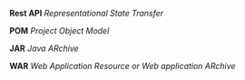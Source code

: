 
**Rest API**
_Representational State Transfer_

**POM**
_Project Object Model_

**JAR**
_Java ARchive_

**WAR**
_Web Application Resource or Web application ARchive_
